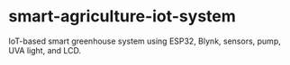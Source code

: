 # smart-agriculture-iot-system
IoT-based smart greenhouse system using ESP32, Blynk, sensors, pump, UVA light, and LCD.
